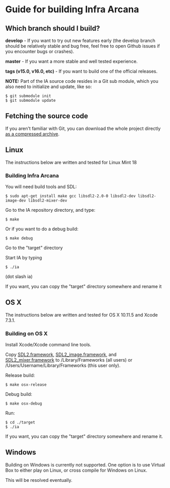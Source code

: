 # Guide for building Infra Arcana

## Which branch	should I build?
**develop** - If you want to try out new features early (the develop branch should be relatively stable and bug free, feel free to open Github issues if you encounter bugs or crashes).

**master** - If you want a more stable and well tested experience.

**tags (v15.0, v16.0, etc)** - If you want to build one of the official releases.

**NOTE:** Part of the IA source code resides in a Git sub module, which you also need to initialize and update, like so:

    $ git submodule init
    $ git submodule update

## Fetching the source code

If you aren't familiar with Git, you can download the whole project directly [as a compressed archive](https://github.com/InfraArcana/ia/archive/master.zip).

## Linux

The instructions below are written and tested for Linux Mint 18

### Building Infra Arcana

You will need build tools and SDL:

    $ sudo apt-get install make gcc libsdl2-2.0-0 libsdl2-dev libsdl2-image-dev libsdl2-mixer-dev

Go to the IA repository directory, and type:

    $ make

Or if you want to do a debug build:

    $ make debug

Go to the "target" directory

Start IA by typing

    $ ./ia

(dot slash ia)

If you want, you can copy the "target" directory somewhere and rename it

## OS X

The instructions below are written and tested for OS X 10.11.5 and Xcode 7.3.1.

### Building on OS X

Install Xcode/Xcode command line tools.

Copy [SDL2.framework](http://www.libsdl.org/download-2.0.php), [SDL2\_image.framework](http://www.libsdl.org/projects/SDL_image/), and [SDL2\_mixer.framework](http://www.libsdl.org/projects/SDL_mixer/) to /Library/Frameworks (all users) or /Users/Username/Library/Frameworks (this user only).

Release build:

    $ make osx-release

Debug build:

    $ make osx-debug

Run:

    $ cd ./target
    $ ./ia

If you want, you can copy the "target" directory somewhere and rename it.

## Windows

Building on Windows is currently not supported. One option is to use Virtual Box to either play on Linux, or cross compile for Windows on Linux.

This will be resolved eventually.
